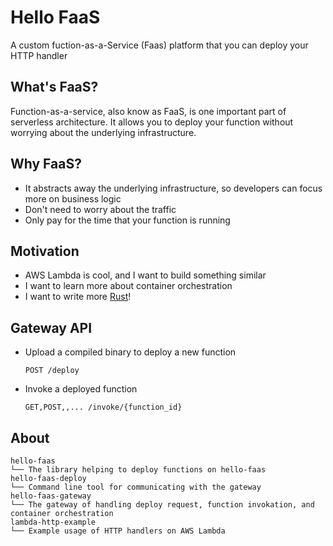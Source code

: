 # Hello FaaS

A custom fuction-as-a-Service (Faas) platform that you can deploy your HTTP handler

## What's FaaS?

Function-as-a-service, also know as FaaS, is one important part of serverless architecture. It allows you to deploy your function without worrying about the underlying infrastructure.

## Why FaaS?

- It abstracts away the underlying infrastructure, so developers can focus more on business logic
- Don't need to worry about the traffic
- Only pay for the time that your function is running

## Motivation

- AWS Lambda is cool, and I want to build something similar
- I want to learn more about container orchestration
- I want to write more [Rust](https://www.rust-lang.org)!

## Gateway API

- Upload a compiled binary to deploy a new function
  ```
  POST /deploy
  ```
- Invoke a deployed function
  ```
  GET,POST,,... /invoke/{function_id}
  ```

## About

```
hello-faas
└── The library helping to deploy functions on hello-faas
hello-faas-deploy
└── Command line tool for communicating with the gateway
hello-faas-gateway
└── The gateway of handling deploy request, function invokation, and container orchestration
lambda-http-example
└── Example usage of HTTP handlers on AWS Lambda
```
